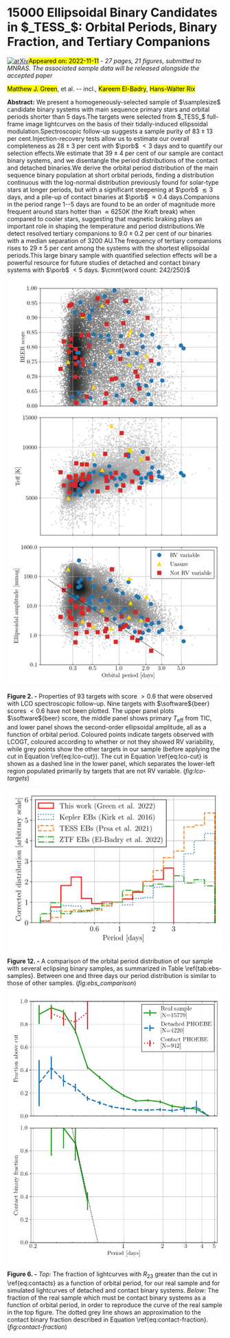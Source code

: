 <div class="macros" style="visibility:hidden;">
$\newcommand{\ensuremath}{}$
$\newcommand{\xspace}{}$
$\newcommand{\object}[1]{\texttt{#1}}$
$\newcommand{\farcs}{{.}''}$
$\newcommand{\farcm}{{.}'}$
$\newcommand{\arcsec}{''}$
$\newcommand{\arcmin}{'}$
$\newcommand{\ion}[2]{#1#2}$
$\newcommand{\textsc}[1]{\textrm{#1}}$
$\newcommand{\hl}[1]{\textrm{#1}}$
$\newcommand{\footnote}[1]{}$
$\newcommand{\dani}[1]{\textcolor{blue}{(#1)}}$
$\newcommand{\review}[1]{\textcolor{red}{#1}}$
$\newcommand{\cmnt}[1]$
$\newcommand{\software}[1]{\texttt{\sc #1}}$
$\newcommand{\porb}{P_\mathrm{orb}}$
$\newcommand{\teff}{T_\mathrm{eff}}$
$\newcommand{\tell}{\mathcal{T}}$
$\newcommand{\tlv}{^1}$
$\newcommand{\warwick}{^2}$
$\newcommand{\weissman}{^3}$
$\newcommand{\harvard}{^4}$
$\newcommand{\mpia}{^5}$
$\newcommand{\berkeley}{^3}$
$\newcommand{\samplesize}{15 779}$
$\newcommand{\inputsize}{4 301 148}$
$\newcommand{\longinputsize}{8 975 643}$
$\newcommand{\scorethreshold}{0.6}$</div>

<div class="macros" style="visibility:hidden;">
$\newcommand{\ensuremath}{}$
$\newcommand{\xspace}{}$
$\newcommand{\object}[1]{\texttt{#1}}$
$\newcommand{\farcs}{{.}''}$
$\newcommand{\farcm}{{.}'}$
$\newcommand{\arcsec}{''}$
$\newcommand{\arcmin}{'}$
$\newcommand{\ion}[2]{#1#2}$
$\newcommand{\textsc}[1]{\textrm{#1}}$
$\newcommand{\hl}[1]{\textrm{#1}}$
$\newcommand{\footnote}[1]{}$
$\newcommand{\dani}[1]{\textcolor{blue}{(#1)}}$
$\newcommand{\review}[1]{\textcolor{red}{#1}}$
$\newcommand{\cmnt}[1]$
$\newcommand{\software}[1]{\texttt{\sc #1}}$
$\newcommand{\porb}{P_\mathrm{orb}}$
$\newcommand{\teff}{T_\mathrm{eff}}$
$\newcommand{\tell}{\mathcal{T}}$
$\newcommand{\tlv}{^1}$
$\newcommand{\warwick}{^2}$
$\newcommand{\weissman}{^3}$
$\newcommand{\harvard}{^4}$
$\newcommand{\mpia}{^5}$
$\newcommand{\berkeley}{^3}$
$\newcommand{\samplesize}{15 779}$
$\newcommand{\inputsize}{4 301 148}$
$\newcommand{\longinputsize}{8 975 643}$
$\newcommand{\scorethreshold}{0.6}$</div>



<div id="title">

# 15000 Ellipsoidal Binary Candidates in $_TESS_$: Orbital Periods, Binary Fraction, and Tertiary Companions

</div>
<div id="comments">

[![arXiv](https://img.shields.io/badge/arXiv-2211.06194-b31b1b.svg)](https://arxiv.org/abs/2211.06194)<mark>Appeared on: 2022-11-11</mark> - _27 pages, 21 figures, submitted to MNRAS. The associated sample data will be released alongside the accepted paper_

</div>
<div id="authors">

<mark><mark>Matthew J. Green</mark></mark>, et al. -- incl., <mark><mark>Kareem El-Badry</mark></mark>, <mark><mark>Hans-Walter Rix</mark></mark>

</div>
<div id="abstract">

**Abstract:** We present a homogeneously-selected sample of $\samplesize$ candidate binary systems with main sequence primary stars and orbital periods shorter than 5 days.The targets were selected from $_TESS_$ full-frame image lightcurves on the basis of their tidally-induced ellipsoidal modulation.Spectroscopic follow-up suggests a sample purity of $83 \pm 13$ per cent.Injection-recovery tests allow us to estimate our overall completeness as $28 \pm 3$ per cent with $\porb$ $< 3$ days and to quantify our selection effects.We estimate that $39 \pm 4$ per cent of our sample are contact binary systems, and we disentangle the period distributions of the contact and detached binaries.We derive the orbital period distribution of the main sequence binary population at short orbital periods, finding a distribution continuous with the log-normal distribution previously found for solar-type stars at longer periods, but with a significant steepening  at $\porb$ $\lesssim 3$ days, and a pile-up of contact binaries at $\porb$ $\approx 0.4$ days.Companions in the period range 1--5 days are found to be an order of magnitude more frequent around stars hotter than $\approx 6250 K$ (the Kraft break) when compared to cooler stars, suggesting that magnetic braking plays an important role in shaping the temperature and period distributions.We detect resolved tertiary companions to $9.0 \pm 0.2$ per cent of our binaries with a median separation of 3200 AU.The frequency of tertiary companions rises to $29 \pm 5$ per cent among the systems with the shortest ellipsoidal periods.This large binary sample with quantified selection effects will be a powerful resource for future studies of detached and contact binary systems with $\porb$ $<5$ days. $\cmnt{word count: 242/250}$

</div>

<div id="div_fig1">

<img src="tmp_2211.06194/./figures/target_properties.png" alt="Fig2" width="100%"/>

**Figure 2. -** Properties of 93 targets with score $> 0.6$ that were observed with LCO spectroscopic follow-up. Nine targets with $\software${beer} scores $< 0.6$ have not been plotted.
The upper panel plots $\software${beer} score, the middle panel shows primary $T_\mathrm{eff}$ from TIC, and lower panel shows the second-order ellipsoidal amplitude, all as a function of orbital period.
Coloured points indicate targets observed with LCOGT, coloured according to whether or not they showed RV variability, while grey points show the other targets in our sample (before applying the cut in Equation \ref{eq:lco-cut}).
The cut in Equation \ref{eq:lco-cut} is shown as a dashed line in the lower panel, which separates the lower-left region populated primarily by targets that are not RV variable.
 (*fig:lco-targets*)

</div>
<div id="div_fig2">

<img src="tmp_2211.06194/./figures/period_distribution_comparison.png" alt="Fig12" width="100%"/>

**Figure 12. -** A comparison of the orbital period distribution of our sample with several eclipsing binary samples, as summarized in Table \ref{tab:ebs-samples}.
Between one and three days our period distribution is similar to those of other samples.
 (*fig:ebs_comparison*)

</div>
<div id="div_fig3">

<img src="tmp_2211.06194/./figures/contact_fraction_period.png" alt="Fig6" width="100%"/>

**Figure 6. -** _Top:_ The fraction of lightcurves with $R_{23}$ greater than the cut in \ref{eq:contacts} as a function of orbital period, for our real sample and for simulated lightcurves of detached and contact binary systems.
_Below:_ The fraction of the real sample which must be contact binary systems as a function of orbital period, in order to reproduce the curve of the real sample in the top figure.
The dotted grey line shows an approximation to the contact binary fraction described in Equation \ref{eq:contact-fraction}.
 (*fig:contact-fraction*)

</div>
